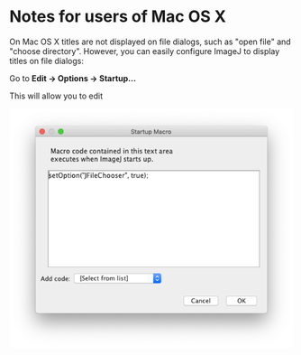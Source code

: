# Notes for users of Mac OS X

On Mac OS X titles are not displayed on file dialogs, such as "open file" and "choose directory". However, you can easily configure ImageJ to display titles on file dialogs:

Go to **Edit -> Options -> Startup...**

This will allow you to edit 

![startup macro](img/startup_macro.png)
